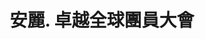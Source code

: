 ---
title: '安麗. 卓越全球團員大會'
type: '大畫面無接縫投影'
pictures: '["https://raw.githubusercontent.com/chyushya/cms-content/main/content/resources/images/1648677029335-1803-849-pic-1.jpg","https://raw.githubusercontent.com/chyushya/cms-content/main/content/resources/images/1648677029396-1804-849-pic-2.jpg"]'
---